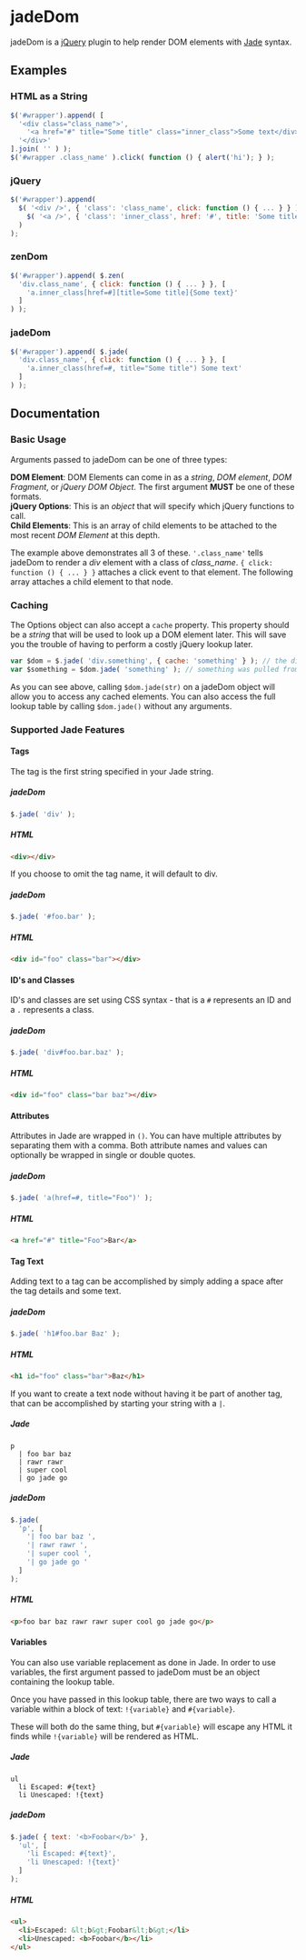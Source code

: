 # jadeDom

jadeDom is a [jQuery](http://www.jquery.com/) plugin to help render DOM elements with [Jade](http://jade-lang.com/) syntax.

## Examples

### HTML as a String

```javascript
$('#wrapper').append( [
  '<div class="class_name">',
    '<a href="#" title="Some title" class="inner_class">Some text</div>',
  '</div>'
].join( '' ) );
$('#wrapper .class_name' ).click( function () { alert('hi'); } );
```

### jQuery

```javascript
$('#wrapper').append(
  $( '<div />', { 'class': 'class_name', click: function () { ... } } ).append(
    $( '<a />', { 'class': 'inner_class', href: '#', title: 'Some title', text: 'Some text' } )
  )
);
```

### zenDom

```javascript
$('#wrapper').append( $.zen(
  'div.class_name', { click: function () { ... } }, [
    'a.inner_class[href=#][title=Some title]{Some text}'
  ]
) );
```

### jadeDom

```javascript
$('#wrapper').append( $.jade(
  'div.class_name', { click: function () { ... } }, [
    'a.inner_class(href=#, title="Some title") Some text'
  ]
) );
```

## Documentation

### Basic Usage

Arguments passed to jadeDom can be one of three types:

**DOM Element**: DOM Elements can come in as a *string*, *DOM element*, *DOM Fragment*, or *jQuery DOM Object*.  The first argument **MUST** be one of these formats.  
**jQuery Options**: This is an *object* that will specify which jQuery functions to call.  
**Child Elements**: This is an array of child elements to be attached to the most recent *DOM Element* at this depth.

The example above demonstrates all 3 of these.  ```'.class_name'``` tells jadeDom to render a *div* element with a class of *class_name*. ```{ click: function () { ... } }``` attaches a click event to that element.  The following array attaches a child element to that node.

### Caching

The Options object can also accept a ```cache``` property.  This property should be a *string* that will be used to look up a DOM element later.  This will save you the trouble of having to perform a costly jQuery lookup later.

```javascript
var $dom = $.jade( 'div.something', { cache: 'something' } ); // the div was cached as 'something'
var $something = $dom.jade( 'something' ); // something was pulled from cache by calling z() on the jadeDom object
 ```

As you can see above, calling ```$dom.jade(str)``` on a jadeDom object will allow you to access any cached elements.  You can also access the full lookup table by calling ```$dom.jade()``` without any arguments.
 
### Supported Jade Features

#### Tags

The tag is the first string specified in your Jade string.

##### jadeDom

```javascript
$.jade( 'div' );
```

##### HTML

```html
<div></div>
```

If you choose to omit the tag name, it will default to div.

##### jadeDom

```javascript
$.jade( '#foo.bar' );
```

##### HTML

```html
<div id="foo" class="bar"></div>
```
 
#### ID's and Classes

ID's and classes are set using CSS syntax - that is a ```#``` represents an ID and a ```.``` represents a class.

##### jadeDom

```javascript
$.jade( 'div#foo.bar.baz' );
```

##### HTML

```html
<div id="foo" class="bar baz"></div>
```

#### Attributes

Attributes in Jade are wrapped in ```()```.  You can have multiple attributes by separating them with a comma.  Both attribute names and values can optionally be wrapped in single or double quotes.

##### jadeDom

```javascript
$.jade( 'a(href=#, title="Foo")' );
```

##### HTML

```html
<a href="#" title="Foo">Bar</a>
```

#### Tag Text

Adding text to a tag can be accomplished by simply adding a space after the tag details and some text.

##### jadeDom

```javascript
$.jade( 'h1#foo.bar Baz' );
```

##### HTML

```html
<h1 id="foo" class="bar">Baz</h1>
```

If you want to create a text node without having it be part of another tag, that can be accomplished by starting your string with a ```|```.

##### Jade

```
p
  | foo bar baz
  | rawr rawr
  | super cool
  | go jade go
```

##### jadeDom

```javascript
$.jade(
  'p', [
    '| foo bar baz ',
    '| rawr rawr ',
    '| super cool ',
    '| go jade go '
  ]
);
```

##### HTML

```html
<p>foo bar baz rawr rawr super cool go jade go</p>
```
#### Variables

You can also use variable replacement as done in Jade.  In order to use variables, the first argument passed to jadeDom must be an object containing the lookup table.

Once you have passed in this lookup table, there are two ways to call a variable within a block of text: ```!{variable}``` and ```#{variable}```.

These will both do the same thing, but ```#{variable}``` will escape any HTML it finds while ```!{variable}``` will be rendered as HTML.

##### Jade

```
ul
  li Escaped: #{text}
  li Unescaped: !{text}
```

##### jadeDom

```javascript
$.jade( { text: '<b>Foobar</b>' },
  'ul', [
    'li Escaped: #{text}',
    'li Unescaped: !{text}'
  ]
);
```

##### HTML

```html
<ul>
  <li>Escaped: &lt;b&gt;Foobar&lt;b&gt;</li>
  <li>Unescaped: <b>Foobar</b></li>
</ul>
```